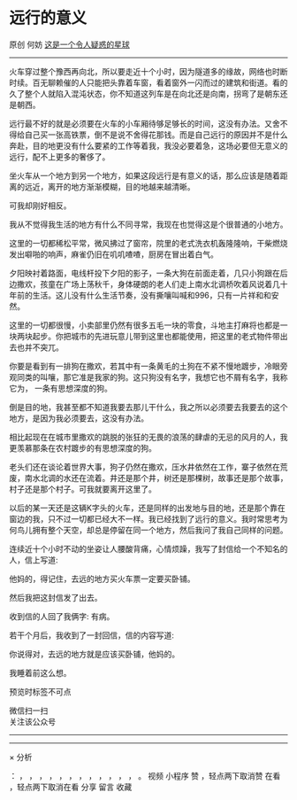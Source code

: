 #  远行的意义

原创  何妨  [ 这是一个令人疑惑的星球 ](javascript:void\(0\);)

__ _ _ _ _

  

火车穿过整个豫西再向北，所以要走近十个小时，因为隧道多的缘故，网络也时断时续。百无聊赖催的人只能把头靠着车窗，看着窗外一闪而过的建筑和街道。看的久了整个人就陷入混沌状态，你不知道这列车是在向北还是向南，拐弯了是朝东还是朝西。

  

远行最不好的就是必须要在火车的小车厢待够足够长的时间，这没有办法。又舍不得给自己买一张高铁票，倒不是说不舍得花那钱。而是自己远行的原因并不是什么奔赴，目的地更没有什么要紧的工作等着我，我没必要着急，这场必要但无意义的远行，配不上更多的奢侈了。

  

坐火车从一个地方到另一个地方，如果这段远行是有意义的话，那么应该是随着距离的远近，离开的地方渐渐模糊，目的地越来越清晰。

  

可我却刚好相反。

  

我从不觉得我生活的地方有什么不同寻常，我现在也觉得这是个很普通的小地方。

  

这里的一切都稀松平常，微风拂过了窗帘，院里的老式洗衣机轰隆隆响，干柴燃烧发出噼啪的响声，麻雀仍旧在叽叽喳喳，厨房在冒出着白气。

夕阳映衬着路面，电线杆投下夕阳的影子，一条大狗在前面走着，几只小狗跟在后边撒欢，孩童在广场上荡秋千，身体硬朗的老人们走上南水北调桥吹着风说着几十年前的生活。这儿没有什么生活节奏，没有撕嚷叫喊和996，只有一片祥和和安然。

  

这里的一切都很慢，小卖部里仍然有很多五毛一块的零食，斗地主打麻将也都是一块两块起步。你把城市的先进玩意儿带到这里也都能使用，把这里的老式物件带出去也并不突兀。

  

你要是看到有一排狗在撒欢，若其中有一条黄毛的土狗在不紧不慢地踱步，冷眼旁观同类的叫嚷，那它准是我家的狗。这只狗没有名字，我想它也不屑有名字，我称它为，
一条有思想深度的狗。

  

  

倒是目的地，我甚至都不知道我要去那儿干什么，我之所以必须要去我要去的这个地方，是因为我必须要去，这没有办法。

  

相比起现在在城市里撒欢的跳脱的张狂的无畏的浪荡的肆虐的无忌的风月的人，我更羡慕那条在农村踱步的有思想深度的狗。

  

老头们还在谈论着世界大事，狗子仍然在撒欢，压水井依然在工作，寨子依然在荒废，南水北调的水还在流着。井还是那个井，树还是那棵树，故事还是那个故事，村子还是那个村子。可我就要离开这里了。

  

以后的某一天还是这辆K字头的火车，还是同样的出发地与目的地，还是那个靠在窗边的我，只不过一切都已经大不一样。我已经找到了远行的意义。我时常思考为何鸟儿拥有整个天空，却总是停留在同一个地方，然后我问了我自己同样的问题。

  

  

连续近十个小时不动的坐姿让人腰酸背痛，心情烦躁，我写了封信给一个不知名的人，信上写道:

他妈的，得记住，去远的地方买火车票一定要买卧铺。

  

然后我把这封信发了出去。

收到信的人回了我俩字:  有病。

  

若干个月后，我收到了一封回信，信的内容写道:

你说得对，去远的地方就是应该买卧铺，他妈的。

  

  

我睡着前这么想。

  

  

预览时标签不可点

微信扫一扫  
关注该公众号





****



****



×  分析

：  ，  ，  ，  ，  ，  ，  ，  ，  ，  ，  ，  ，  。  视频  小程序  赞  ，轻点两下取消赞  在看  ，轻点两下取消在看
分享  留言  收藏

